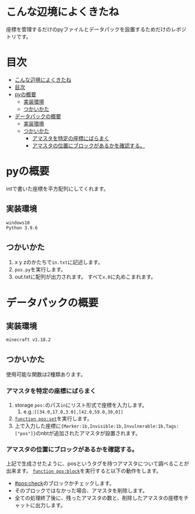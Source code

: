 # こんな辺境によくきたね
座標を管理するだけのpyファイルとデータパックを設置するためだけのレポジトリです。
# 目次
- [こんな辺境によくきたね](#こんな辺境によくきたね)
- [目次](#目次)
- [pyの概要](#pyの概要)
  - [実装環境](#実装環境)
  - [つかいかた](#つかいかた)
- [データパックの概要](#データパックの概要)
  - [実装環境](#実装環境-1)
  - [つかいかた](#つかいかた-1)
    - [アマスタを特定の座標にばらまく](#アマスタを特定の座標にばらまく)
    - [アマスタの位置にブロックがあるかを確認する。](#アマスタの位置にブロックがあるかを確認する)


# pyの概要
intで書いた座標を平方配列にしてくれます。
## 実装環境
```
windows10
Python 3.9.6
```
## つかいかた
1.  x y zのかたちで``in.txt``に記述します。
2.  ``pos.py``を実行します。
3.  out.txtに配列が出力されます。
すべて``x.0``に丸めこまれます。

# データパックの概要
## 実装環境
```
minecraft v1.18.2
```

## つかいかた
使用可能な関数は2種類あります。
### アマスタを特定の座標にばらまく
1.  storage ``pos:``のパス``in``にリスト形式で座標を入力します。
    1.  e.g.:```[[34.0,17.0,3.0],[42.0,59.0,39,0]]```
2.  [``function pos:set``](pos/data/pos/functions/set.mcfunction)を実行します。
3.  上で入力した座標に``{Marker:1b,Invisible:1b,Invulnerable:1b,Tags:["pos"]}``のnbtが追加されたアマスタが設置されます。

### アマスタの位置にブロックがあるかを確認する。
上記で生成させたように、posというタグを持つアマスタについて調べることが出来ます。
[``function pos:block``](pos/data/pos/functions/block.mcfunction)を実行すると以下の動作をします。
-   [#pos:check](pos/data/pos/tags/blocks/check.json)のブロックかチェックします。
-   そのブロックではなかった場合、アマスタを削除します。
-   全ての処理終了後に、残ったアマスタの数と、削除したアマスタの座標をチャットに出力します。

